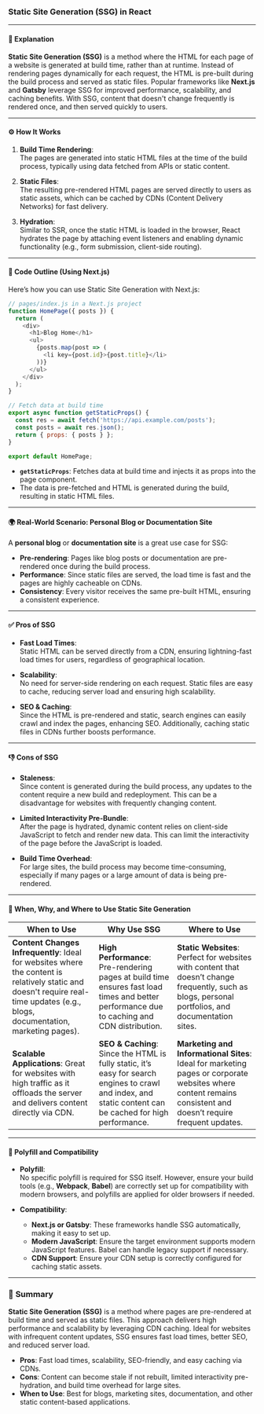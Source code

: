 ### Static Site Generation (SSG) in React

---

#### 📖 **Explanation**

**Static Site Generation (SSG)** is a method where the HTML for each page of a website is generated at build time, rather than at runtime. Instead of rendering pages dynamically for each request, the HTML is pre-built during the build process and served as static files. Popular frameworks like **Next.js** and **Gatsby** leverage SSG for improved performance, scalability, and caching benefits. With SSG, content that doesn't change frequently is rendered once, and then served quickly to users.

---

#### ⚙️ **How It Works**

1. **Build Time Rendering**:  
   The pages are generated into static HTML files at the time of the build process, typically using data fetched from APIs or static content.

2. **Static Files**:  
   The resulting pre-rendered HTML pages are served directly to users as static assets, which can be cached by CDNs (Content Delivery Networks) for fast delivery.

3. **Hydration**:  
   Similar to SSR, once the static HTML is loaded in the browser, React hydrates the page by attaching event listeners and enabling dynamic functionality (e.g., form submission, client-side routing).

---

#### 🔧 **Code Outline (Using Next.js)**

Here’s how you can use Static Site Generation with Next.js:

```js
// pages/index.js in a Next.js project
function HomePage({ posts }) {
  return (
    <div>
      <h1>Blog Home</h1>
      <ul>
        {posts.map(post => (
          <li key={post.id}>{post.title}</li>
        ))}
      </ul>
    </div>
  );
}

// Fetch data at build time
export async function getStaticProps() {
  const res = await fetch('https://api.example.com/posts');
  const posts = await res.json();
  return { props: { posts } };
}

export default HomePage;
```

- **`getStaticProps`**: Fetches data at build time and injects it as props into the page component.
- The data is pre-fetched and HTML is generated during the build, resulting in static HTML files.
  
---

#### 🌍 **Real-World Scenario: Personal Blog or Documentation Site**

A **personal blog** or **documentation site** is a great use case for SSG:
- **Pre-rendering**: Pages like blog posts or documentation are pre-rendered once during the build process.
- **Performance**: Since static files are served, the load time is fast and the pages are highly cacheable on CDNs.
- **Consistency**: Every visitor receives the same pre-built HTML, ensuring a consistent experience.

---

#### ✅ **Pros of SSG**

- **Fast Load Times**:  
   Static HTML can be served directly from a CDN, ensuring lightning-fast load times for users, regardless of geographical location.

- **Scalability**:  
   No need for server-side rendering on each request. Static files are easy to cache, reducing server load and ensuring high scalability.

- **SEO & Caching**:  
   Since the HTML is pre-rendered and static, search engines can easily crawl and index the pages, enhancing SEO. Additionally, caching static files in CDNs further boosts performance.

---

#### 👎 **Cons of SSG**

- **Staleness**:  
   Since content is generated during the build process, any updates to the content require a new build and redeployment. This can be a disadvantage for websites with frequently changing content.

- **Limited Interactivity Pre-Bundle**:  
   After the page is hydrated, dynamic content relies on client-side JavaScript to fetch and render new data. This can limit the interactivity of the page before the JavaScript is loaded.

- **Build Time Overhead**:  
   For large sites, the build process may become time-consuming, especially if many pages or a large amount of data is being pre-rendered.

---

#### 🧠 **When, Why, and Where to Use Static Site Generation**

| **When to Use** | **Why Use SSG** | **Where to Use** |
|-----------------|-----------------|------------------|
| **Content Changes Infrequently**: Ideal for websites where the content is relatively static and doesn't require real-time updates (e.g., blogs, documentation, marketing pages). | **High Performance**: Pre-rendering pages at build time ensures fast load times and better performance due to caching and CDN distribution. | **Static Websites**: Perfect for websites with content that doesn’t change frequently, such as blogs, personal portfolios, and documentation sites. |
| **Scalable Applications**: Great for websites with high traffic as it offloads the server and delivers content directly via CDN. | **SEO & Caching**: Since the HTML is fully static, it’s easy for search engines to crawl and index, and static content can be cached for high performance. | **Marketing and Informational Sites**: Ideal for marketing pages or corporate websites where content remains consistent and doesn’t require frequent updates. |

---

#### 🔧 **Polyfill and Compatibility**

- **Polyfill**:  
   No specific polyfill is required for SSG itself. However, ensure your build tools (e.g., **Webpack**, **Babel**) are correctly set up for compatibility with modern browsers, and polyfills are applied for older browsers if needed.

- **Compatibility**:  
   - **Next.js or Gatsby**: These frameworks handle SSG automatically, making it easy to set up.
   - **Modern JavaScript**: Ensure the target environment supports modern JavaScript features. Babel can handle legacy support if necessary.
   - **CDN Support**: Ensure your CDN setup is correctly configured for caching static assets.

---

### 📝 **Summary**

**Static Site Generation (SSG)** is a method where pages are pre-rendered at build time and served as static files. This approach delivers high performance and scalability by leveraging CDN caching. Ideal for websites with infrequent content updates, SSG ensures fast load times, better SEO, and reduced server load.

- **Pros**: Fast load times, scalability, SEO-friendly, and easy caching via CDNs.
- **Cons**: Content can become stale if not rebuilt, limited interactivity pre-hydration, and build time overhead for large sites.
- **When to Use**: Best for blogs, marketing sites, documentation, and other static content-based applications.
